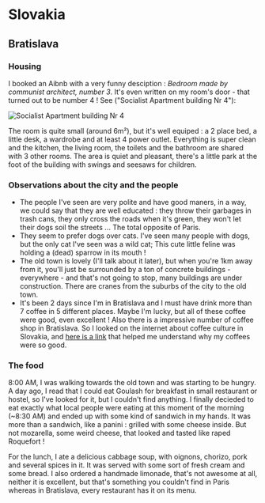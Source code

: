 # Slovakia

## Bratislava

### Housing

I booked an Aibnb with a very funny desciption : *Bedroom made by communist architect, number 3*.
It's even written on my room's door - that turned out to be number 4 ! See ("Socialist Apartment building Nr 4"):

![Socialist Apartment building Nr 4](./img/socialist_room.jpg)

The room is quite small (around 6m²), but it's well equiped : a 2 place bed, a little desk, a wardrobe and at least 4 power outlet.
Everything is super clean and the kitchen, the living room, the toilets and the bathroom are shared with 3 other rooms.
The area is quiet and pleasant, there's a little park at the foot of the building with swings and seesaws for children.

### Observations about the city and the people

- The people I've seen are very polite and have good maners, in a way, we could say that they are well educated : they throw their garbages in trash cans, they only cross the roads when it's green, they won't let their dogs soil the streets ... The total opposite of Paris.
- They seem to prefer dogs over cats. I've seen many people with dogs, but the only cat I've seen was a wild cat; This cute little feline was holding a (dead) sparrow in its mouth !
- The old town is lovely (I'll talk about it later), but when you're 1km away from it, you'll just be surrounded by a ton of concrete buildings - everywhere - and that's not going to stop, many buildings are under construction. There are cranes from the suburbs of the city to the old town.
- It's been 2 days since I'm in Bratislava and I must have drink more than 7 coffee in 5 different places. Maybe I'm lucky, but all of these coffee were good, even excellent ! Also there is a impressive number of coffee shop in Bratislava. So I looked on the internet about coffee culture in Slovakia, and [here is a link](https://www.visitbratislava.com/your-visit/wining-and-dining/coffee/) that helped me understand why my coffees were so good.

### The food

8:00 AM, I was walking towards the old town and was starting to be hungry. A day ago, I read that I could eat Goulash for breakfast in small restaurant or hostel, so I've looked for it, but I couldn't find anything. I finally decieded to eat exactly what local people were eating at this moment of the morning (~8:30 AM) and ended up with some kind of sandwich in my hands.
It was more than a sandwich, like a panini : grilled with some cheese inside. But not mozarella, some weird cheese, that looked and tasted like raped Roquefort !

For the lunch, I ate a delicious cabbage soup, with oignons, chorizo, pork and several spices in it. It was served with some sort of fresh cream and some bread.
I also ordered a handmade limonade, that's not awesome at all, neither it is excellent, but that's something you couldn't find in Paris whereas in Bratislava, every restaurant has it on its menu.
